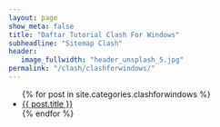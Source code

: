 ```yaml
---
layout: page
show_meta: false
title: "Daftar Tutorial Clash For Windows"
subheadline: "Sitemap Clash"
header:
   image_fullwidth: "header_unsplash_5.jpg"
permalink: "/clash/clashforwindows/"
---
```

<ul>
    {% for post in site.categories.clashforwindows %}
    <li><a href="{{ site.url }}{{ site.baseurl }}{{ post.url }}">{{ post.title }}</a></li>
    {% endfor %}
</ul>